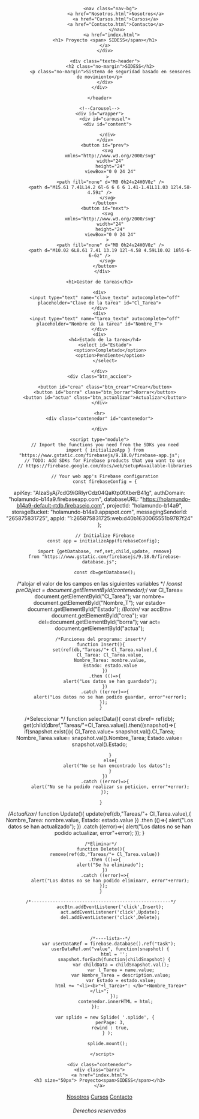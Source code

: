 <!DOCTYPE html>
<html lang="en">
<head>
    <title>Document</title>
    <link rel="stylesheet" href="style.css">
    <link href="css/styles.css" rel="stylesheet">
</head>
<body>
    <header class="site-header">
        <div class="contenedor">
        <div class="barra">
        
            <nav class="nav-bg">
                <a href="Nosotros.html">Nosotros</a>
                <a href="Cursos.html">Cursos</a>
                <a href="Contacto.html">Contacto</a>
                 </nav>
                 <a href="index.html">    
        <h1> Proyecto <span> SIDESS</span></h1>
        </a>
        </div>
    
        <div class="texto-header">
            <h2 class="no-margin">SIDESS</h2>
            <p class="no-margin">Sistema de seguridad basado en sensores de movimiento</p>
        </div>
    </div>
    
    </header>

    <!--Carousel-->
    <div id="wrapper">
        <div id="carousel">
          <div id="content">
            
          </div>
        </div>
        <button id="prev">
          <svg
            xmlns="http://www.w3.org/2000/svg"
            width="24"
            height="24"
            viewBox="0 0 24 24"
          >
            <path fill="none" d="M0 0h24v24H0V0z" />
            <path d="M15.61 7.41L14.2 6l-6 6 6 6 1.41-1.41L11.03 12l4.58-4.59z" />
          </svg>
        </button>
        <button id="next">
          <svg
            xmlns="http://www.w3.org/2000/svg"
            width="24"
            height="24"
            viewBox="0 0 24 24"
          >
            <path fill="none" d="M0 0h24v24H0V0z" />
            <path d="M10.02 6L8.61 7.41 13.19 12l-4.58 4.59L10.02 18l6-6-6-6z" />
          </svg>
        </button>
      </div>
    
    
<div class="listado">
    

    <h1>Gestor de tareas</h1>
    
    <div>
        <input type="text" name="clave_texto" autocomplete="off" placeholder="Clave de la tarea" id="Cl_Tarea">
    </div>
    <div>
        <input type="text" name="tarea_texto" autocomplete="off" placeholder="Nombre de la tarea" id="Nombre_T">
    </div>
    <div>
        <h4>Estado de la tarea</h4>
        <select id="Estado">
            <option>Completado</option>
            <option>Pendiente</option>
        </select>

    </div>
    <div class="btn_accion">
        
        <button id="crea" class="btn_crear">Crear</button>
        <button id="borra" class="btn_borrar">Borrar</button>
        <button id="actua" class="btn_actualizar">Actualizar</button>
    </div>
  
    <hr>
    <div class="contenedor" id="contenedor">

    </div>
</div>
<script>
       

</script>

    <script type="module">
        // Import the functions you need from the SDKs you need
        import { initializeApp } from "https://www.gstatic.com/firebasejs/9.18.0/firebase-app.js";
        // TODO: Add SDKs for Firebase products that you want to use
        // https://firebase.google.com/docs/web/setup#available-libraries
      
        // Your web app's Firebase configuration
        const firebaseConfig = {
  apiKey: "AIzaSyAj7cdG9iGRlyrCdz04QaKtp0fXberB41g",
  authDomain: "holamundo-b14a9.firebaseapp.com",
  databaseURL: "https://holamundo-b14a9-default-rtdb.firebaseio.com",
  projectId: "holamundo-b14a9",
  storageBucket: "holamundo-b14a9.appspot.com",
  messagingSenderId: "265875831725",
  appId: "1:265875831725:web:d40b1630065551b9787f24"
};
      
        // Initialize Firebase
        const app = initializeApp(firebaseConfig); 

        import {getDatabase, ref,set,child,update, remove}
        from "https://www.gstatic.com/firebasejs/9.18.0/firebase-database.js";

        const db=getDatabase();

/*alojar el valor de los campos en las siguientes variables */
        /*const preObject = document.getElementById(contenedor);*/
        var Cl_Tarea= document.getElementById("Cl_Tarea");
        var nombre= document.getElementById("Nombre_T");
        var estado= document.getElementById("Estado");
/*Botón*/
        var accBtn= document.getElementById("crea");
        var del=document.getElementById("borra");
        var act= document.getElementById("actua");

     /*Funciones del programa: insert*/
     function Insert(){
        set(ref(db,"Tareas/"+ Cl_Tarea.value),{
            Cl_Tarea: Cl_Tarea.value,
            Nombre_Tarea: nombre.value,
            Estado: estado.value
        })
        .then (()=>{
            alert("Los datos se han guardado");
        })
        .catch ((error)=>{
            alert("Los datos no se han podido guardar, error"+error);
        }); 
     }
     
/*Seleccionar */
     function selectData(){
        const dbref= ref(db);
        get(child(dbref,"Tareas/"+Cl_Tarea.value)).then((snapshot)=>{
            if(snapshot.exist()){
             Cl_Tarea.value= snapshot.val().Cl_Tarea;
            Nombre_Tarea.value= snapshot.val().Nombre_Tarea;
            Estado.value= snapshot.val().Estado;

            }
            else{
                 alert("No se han encontrado los datos");
            }
        })
        .catch ((error)=>{
            alert("No se ha podido realizar su peticion, error"+error);
        });

     }

/*Actualizar*/
     function Update(){
        update(ref(db,"Tareas/"+ Cl_Tarea.value),{
            Nombre_Tarea: nombre.value,
            Estado: estado.value
        })
        .then (()=>{
            alert("Los datos se han actualizado");
        })
        .catch ((error)=>{
            alert("Los datos no se han podido actualizar, error"+error);
        }); 
     }


     /*Eliminar*/
     function Delete(){
        remove(ref(db,"Tareas/"+ Cl_Tarea.value))
        .then (()=>{
            alert("Se ha eliminado");
        })
        .catch ((error)=>{
            alert("Los datos no se han podido eliminarr, error"+error);
        }); 
     }

     /*----------------------------------------------------*/
            accBtn.addEventListener('click',Insert);
            act.addEventListener('click',Update);
            del.addEventListener('click',Delete);

    

            /*----lista--*/
            var userDataRef = firebase.database().ref("task"); 
            userDataRef.on("value", function(snapshot) {
                html = ''; 
                snapshot.forEach(function(childSnapshot) { 
                    var childData = childSnapshot.val();
                    var l_Tarea = name.value;
                    var Nombre_Tarea = description.value;
                    var Estado = estado.value;
                    html += "<li><b>"+l_Tarea+": </b>"+Nombre_Tarea+"</li>";
                }); 
                contenedor.innerHTML = html;
        });       
     
        var splide = new Splide( '.splide', {
            perPage: 3,
            rewind : true,
          } );
          
          splide.mount();

      </script>
     

   <!-- <form action="">
        <div>
            <label for="nombre">Nombre</label>
            <input type="text" id="nombre">
        </div>
        <div>
            <label for="mensaje">Mensaje</label>
            <input type="text" id="mensaje">
        </div>
        <button type="button" id="btnEnviar">Enviar</button>
    </form>

    <ul id="chatUl">
    </ul>


    <script src="https://www.gstatic.com/firebasejs/3.6.1/firebase.js"></script>
  <script>
    // Initialize Firebase
    const config = {
    apiKey: "AIzaSyDY2ApGp65KICwf_yUPN5SQqa2gzx81UE0",
    authDomain: "chat-25155.firebaseapp.com",
    databaseURL: "https://chat-25155-default-rtdb.firebaseio.com",
    storageBucket: "chat-25155.appspot.com",
    messagingSenderId: "742265522795"
    };
    firebase.initializeApp(config);

    var txtNombre = document.getElementById("nombre");
    var txtMensaje = document.getElementById("mensaje");
    var btnEnviar = document.getElementById("btnEnviar");
    var chatUl = document.getElementById("chatUl");

   btnEnviar.addEventListener("click", function() {
        var nombre = txtNombre.value;
        var mensaje = txtMensaje.value;
        

        firebase.database().ref('chat').push({
            name: nombre,
            message: mensaje
        });

    });
    
    firebase.database().ref('chat')
            .on('value', function(snapshot){
                var html ='';
        snapshot.forEach(function(e){
          var element = e.val();
          var nombre = element.name;
          var mensaje = element.message;
          html += "<li><b>"+nombre+": </b>"+mensaje+"</li>";
        });
        chatUl.innerHTML = html;
    });

  </script>-->
  <footer class="site-footer">
                
    <div class="contenedor">
    <div class="barra">
    <a href="index.html">
    <h3 size="50px"> Proyecto<span>SIDESS</span></h3>
    </a>
<nav class="nav-bg">
    <a href="Nosotros.html">Nosotros</a>
    <a href="Cursos.html">Cursos</a>
    <a href="Contacto.html">Contacto</a>
     </nav>
</div>
<h6>Derechos reservados</h6>
</footer>
</body>
</html> 
